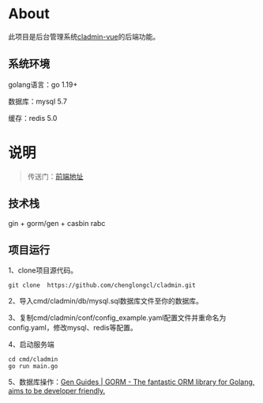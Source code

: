 # About

此项目是后台管理系统[cladmin-vue](https://github.com/chenglongcl/cladmin-vue)的后端功能。

## 系统环境

golang语言：go 1.19+

数据库：mysql 5.7

缓存：redis 5.0

# 说明

> 传送门：[前端地址](https://github.com/chenglongcl/cladmin-vue)

## 技术栈

gin + gorm/gen + casbin rabc

## 项目运行

1、clone项目源代码。

```
git clone  https://github.com/chenglongcl/cladmin.git
```

2、导入cmd/cladmin/db/mysql.sql数据库文件至你的数据库。

3、复制cmd/cladmin/conf/config_example.yaml配置文件并重命名为config.yaml，修改mysql、redis等配置。

4、启动服务端

```
cd cmd/cladmin
go run main.go
```

5、数据库操作：[Gen Guides | GORM - The fantastic ORM library for Golang, aims to be developer friendly.](https://gorm.io/zh_CN/gen/)